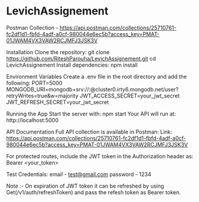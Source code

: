 # LevichAssignement

Postman Collection - https://api.postman.com/collections/25710761-fc2df1d1-fbfd-4adf-a0cf-980044e6ec5b?access_key=PMAT-01JWAM4VX3VAW2RCJMFJ3JSK3V

Installation
Clone the repository:
git clone https://github.com/RiteshParouha/LevichAssignement.git
cd LevichAssignement
Install dependencies: npm install

Environment Variables
Create a .env file in the root directory and add the following:
PORT=5000
MONGODB_URI=mongodb+srv://<username>:<password>@cluster0.irty6.mongodb.net/user?retryWrites=true&w=majority
JWT_ACCESS_SECRET=your_jwt_secret
JWT_REFRESH_SECRET=your_jwt_secret

Running the App
Start the server with:
npm start
Your API will run at:
http://localhost:5000

API Documentation
Full API collection is available in Postman:
Link: https://api.postman.com/collections/25710761-fc2df1d1-fbfd-4adf-a0cf-980044e6ec5b?access_key=PMAT-01JWAM4VX3VAW2RCJMFJ3JSK3V

For protected routes, include the JWT token in the Authorization header as:
Bearer <your_token>

Test Credentials:
email - test@gmail.com
password - 1234

Note :- On expiration of JWT token it can be refreshed by using Get(/v1/auth/refreshToken) and pass the refesh token as Bearer token.

